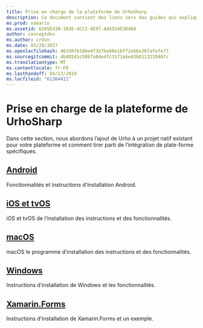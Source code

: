 ```yaml
---
title: Prise en charge de la plateforme de UrhoSharp
description: Ce document contient des liens vers des guides qui expliquent comment ajouter Urho à un projet natif existant pour une plateforme spécifique. Il aborde Android, iOS, tvOS, macOS, Windows et Xamarin.Forms.
ms.prod: xamarin
ms.assetid: 6205E430-1036-4CC3-8E97-AA5554E3D468
author: conceptdev
ms.author: crdun
ms.date: 03/29/2017
ms.openlocfilehash: 46330fb16be4f3b7be60e1bf72eb6a36fafefe77
ms.sourcegitcommit: 4b402d1c508fa84e4fc3171a6e43b811323948fc
ms.translationtype: MT
ms.contentlocale: fr-FR
ms.lasthandoff: 04/23/2019
ms.locfileid: "61364411"
---
```

# <a name="urhosharp-platform-support"></a>Prise en charge de la plateforme de UrhoSharp

Dans cette section, nous abordons l’ajout de Urho à un projet natif existant pour votre plateforme et comment tirer parti de l’intégration de plate-forme spécifiques.

## <a name="androidgraphics-gamesurhosharpplatformandroidmd"></a>[Android](~/graphics-games/urhosharp/platform/android.md)

Fonctionnalités et instructions d’installation Android.

## <a name="ios-and-tvosgraphics-gamesurhosharpplatformiosmd"></a>[iOS et tvOS](~/graphics-games/urhosharp/platform/ios.md)

iOS et tvOS de l’installation des instructions et des fonctionnalités.

## <a name="macosgraphics-gamesurhosharpplatformmacmd"></a>[macOS](~/graphics-games/urhosharp/platform/mac.md)

macOS le programme d’installation des instructions et des fonctionnalités.

## <a name="windowsgraphics-gamesurhosharpplatformwindowsmd"></a>[Windows](~/graphics-games/urhosharp/platform/windows.md)

Instructions d’installation de Windows et les fonctionnalités.

## <a name="xamarinformsgraphics-gamesurhosharpplatformxamarin-formsmd"></a>[Xamarin.Forms](~/graphics-games/urhosharp/platform/xamarin-forms.md)

Instructions d’installation de Xamarin.Forms et un exemple.


